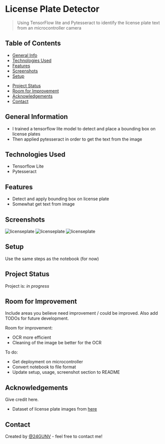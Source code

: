 # License Plate Detector
> Using TensorFlow lite and Pytesseract to identify the license plate text from an microcontroller camera
<!-- > Live demo [_here_](https://www.example.com). -->

## Table of Contents
* [General Info](#general-information)
* [Technologies Used](#technologies-used)
* [Features](#features)
* [Screenshots](#screenshots)
* [Setup](#setup)
<!-- * [Usage](#usage) -->
* [Project Status](#project-status)
* [Room for Improvement](#room-for-improvement)
* [Acknowledgements](#acknowledgements)
* [Contact](#contact)
<!-- * [License](#license) -->


## General Information
- I trained a tensorflow lite model to detect and place a bounding box on license plates
- Then applied pytesseract in order to get the text from the image


## Technologies Used
- Tensorflow Lite
- Pytesseract


## Features
- Detect and apply bounding box on license plate
- Somewhat get text from image


## Screenshots
![licenseplate](https://github.com/24GUNV/LicensePlateDetector/assets/38719890/4a6a9d7c-f067-40d3-b5d8-87701b8eb841)
![licenseplate](https://github.com/24GUNV/LicensePlateDetector/assets/38719890/aa564a0b-8f5e-4b01-ab21-22d4be32ed74)
![licenseplate](https://github.com/24GUNV/LicensePlateDetector/assets/38719890/b5a26af9-468d-4fae-a474-d2f729950ad9)



## Setup
Use the same steps as the notebook (for now)


<!-- ## Usage -->


## Project Status
Project is: _in progress_


## Room for Improvement
Include areas you believe need improvement / could be improved. Also add TODOs for future development.

Room for improvement:
- OCR more efficient
- Cleaning of the image be better for the OCR

To do:
- Get deployment on microcontroller
- Convert notebook to file format
- Update setup, usage, screenshot section to README


## Acknowledgements
Give credit here.
- Dataset of license plate images from [here](https://www.kaggle.com/datasets/andrewmvd/car-plate-detection?resource=download)


## Contact
Created by [@24GUNV](https://github.com/24GUNV) - feel free to contact me!


<!-- ## License -->

